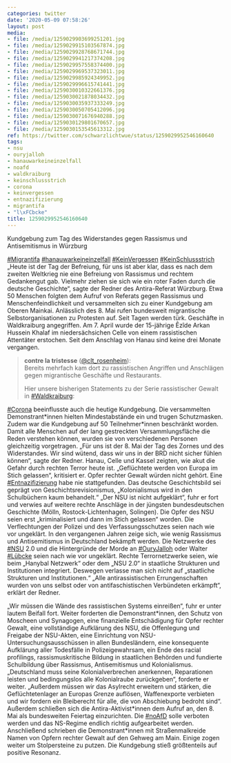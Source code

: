 ```yaml
---
categories: twitter
date: '2020-05-09 07:58:26'
layout: post
media:
- file: /media/1259029903699251201.jpg
- file: /media/1259029915103567874.jpg
- file: /media/1259029928768671744.jpg
- file: /media/1259029941217374208.jpg
- file: /media/1259029957558374400.jpg
- file: /media/1259029969537323011.jpg
- file: /media/1259029985924349952.jpg
- file: /media/1259029996615741441.jpg
- file: /media/1259030010322661376.jpg
- file: /media/1259030021878034432.jpg
- file: /media/1259030035937333249.jpg
- file: /media/1259030050705412096.jpg
- file: /media/1259030071676940288.jpg
- file: /media/1259030129801670657.jpg
- file: /media/1259030153545613312.jpg
ref: https://twitter.com/schwarzlichtwue/status/1259029952546160640
tags:
- nsu
- ouryjalloh
- hanauwarkeineinzelfall
- noafd
- waldkraiburg
- keinschlussstrich
- corona
- keinvergessen
- entnazifizierung
- migrantifa
- "l\xFCbcke"
title: 1259029952546160640
---
```

Kundgebung zum Tag des Widerstandes gegen Rassismus und Antisemitismus in Würzburg



[#Migrantifa](/t/migrantifa) [#hanauwarkeineinzelfall](/t/hanauwarkeineinzelfall) [#KeinVergessen](/t/keinvergessen) [#KeinSchlussstrich](/t/keinschlussstrich) 
„Heute ist der Tag der Befreiung, für uns ist aber klar, dass es nach dem zweiten Weltkrieg nie eine Befreiung von Rassismus und rechtem Gedankengut gab. Vielmehr ziehen sie sich wie ein roter Faden durch die deutsche Geschichte“, sagte der Redner des Antira-Referat Würzburg. 
Etwa 50 Menschen folgten dem Aufruf von Referats gegen Rassismus und Menschenfeindlichkeit und versammelten sich zu einer Kundgebung am Oberen Mainkai. Anlässlich des 8. Mai rufen bundesweit migrantische Selbstorganisationen zu Protesten auf. 
Seit Tagen werden türk. Geschäfte in Waldkraiburg angegriffen. Am 7. April wurde der 15-jährige Êzîde Arkan Hussein Khalaf im niedersächsichen Celle von einem rassistischen Attentäter erstochen. Seit dem Anschlag von Hanau sind keine drei Monate vergangen.

 
> <b>contre la tristesse</b> ([@clt_rosenheim](https://twitter.com/clt_rosenheim)):  
>Bereits mehrfach kam dort zu rassistischen Angriffen und Anschlägen gegen migrantische Geschäfte und Restaurants.   
>  
>  
>  
>Hier unsere bisherigen Statements zu der Serie rassistischer Gewalt in [#Waldkraiburg](/t/waldkraiburg):  
>  
>  
>  
>  
>  
>  
>  
>   


[#Corona](/t/corona) beeinflusste auch die heutige Kundgebung. Die versammelten Demonstrant\*innen hielten Mindestabstände ein und trugen Schutzmasken. Zudem war die Kundgebung auf 50 Teilnehmer\*innen beschränkt worden.
Damit alle Menschen auf der lang gestreckten Versammlungsfläche die Reden verstehen können, wurden sie von verschiedenen Personen gleichzeitig vorgetragen.
„Für uns ist der 8. Mai der Tag des Zornes und des Widerstandes. Wir sind wütend, dass wir uns in der BRD nicht sicher fühlen können“, sagte der Redner. Hanau, Celle und Kassel zeigten, wie akut die Gefahr durch rechten Terror heute ist.
„Geflüchtete werden von Europa im Stich gelassen“, kritisiert er. Opfer rechter Gewalt würden nicht gehört. Eine [#Entnazifizierung](/t/entnazifizierung) habe nie stattgefunden. Das deutsche Geschichtsbild sei geprägt von Geschichtsrevisionismus, „Kolonialismus wird in den Schulbüchern kaum behandelt.“
„Der NSU ist nicht aufgeklärt“, fuhr er fort und verwies auf weitere rechte Anschläge in der jüngsten bundesdeutschen Geschichte (Mölln, Rostock-Lichtenhagen, Solingen). Die Opfer des NSU seien erst „kriminalisiert und dann im Stich gelassen“ worden.
Die Verflechtungen der Polizei und des Verfassungsschutzes seien nach wie vor ungeklärt. In den vergangenen Jahren zeige sich, wie wenig Rassismus und Antisemitismus in Deutschland bekämpft werden.
Die Netzwerke des [#NSU](/t/nsu) 2.0 und die Hintergründe der Morde an [#OuryJalloh](/t/ouryjalloh) oder Walter [#Lübcke](/t/lübcke) seien nach wie vor ungeklärt.
Rechte Terrornetzwerke seien, wie beim „Hanybal Netzwerk“ oder dem „NSU 2.0“ in staatliche Strukturen und Institutionen integriert. Deswegen verlasse man sich nicht auf „staatliche Strukturen und Institutionen.“
„Alle antirassistischen Errungenschaften wurden von uns selbst oder von antifaschistischen Verbündeten erkämpft“, erklärt der Redner. 



„Wir müssen die Wände des rassistischen Systems einreißen“, fuhr er unter lautem Beifall fort.
Weiter forderten die Demonstrant\*innen, den Schutz von Moscheen und Synagogen, eine finanzielle Entschädigung für Opfer rechter Gewalt, eine vollständige Aufklärung des NSU, die Offenlegung und Freigabe der NSU-Akten, 
 eine Einrichtung von NSU-Untersuchungsausschüssen in allen Bundesländern, eine konsequente Aufklärung aller Todesfälle in Polizeigewahrsam, ein Ende des racial profilings, rassismuskritische Bildung in staatlichen Behörden und 
 fundierte Schulbildung über Rassismus, Antisemitismus und Kolonialismus. „Deutschland muss seine Kolonialverbrechen anerkennen, Reparationen leisten und bedingungslos alle Kolonialraube zurückgeben“, forderte er weiter.
„Außerdem müssen wir das Asylrecht erweitern und stärken, die Geflüchtetenlager an Europas Grenze auflösen, Waffenexporte verbieten und wir fordern ein Bleiberecht für alle, die von Abschiebung bedroht sind“.
Außerdem schließen sich die Antira-Aktivist\*innen dem Aufruf an, den 8. Mai als bundesweiten Feiertag einzurichten. Die [#noAfD](/t/noafd) solle verboten werden und das NS-Regime endlich richtig aufgearbeitet werden.
Anschließend schrieben die Demonstrant\*innen mit Straßenmalkreide Namen von Opfern rechter Gewalt auf den Gehweg am Main. Einige zogen weiter um Stolpersteine zu putzen. Die Kundgebung stieß größtenteils auf positive Resonanz.